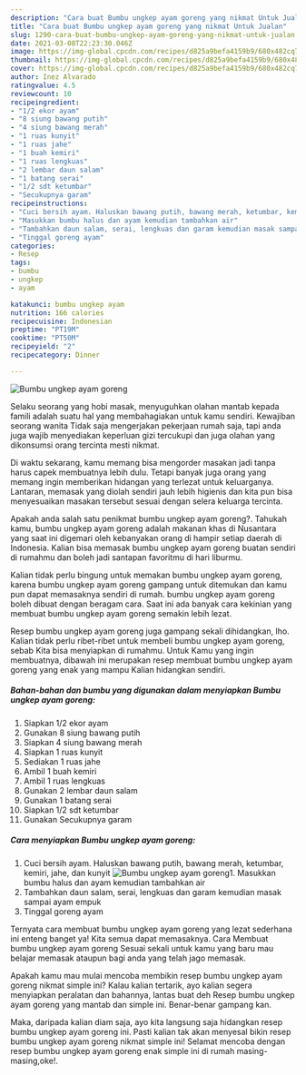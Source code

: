 ```yaml
---
description: "Cara buat Bumbu ungkep ayam goreng yang nikmat Untuk Jualan"
title: "Cara buat Bumbu ungkep ayam goreng yang nikmat Untuk Jualan"
slug: 1290-cara-buat-bumbu-ungkep-ayam-goreng-yang-nikmat-untuk-jualan
date: 2021-03-08T22:23:30.046Z
image: https://img-global.cpcdn.com/recipes/d825a9befa4159b9/680x482cq70/bumbu-ungkep-ayam-goreng-foto-resep-utama.jpg
thumbnail: https://img-global.cpcdn.com/recipes/d825a9befa4159b9/680x482cq70/bumbu-ungkep-ayam-goreng-foto-resep-utama.jpg
cover: https://img-global.cpcdn.com/recipes/d825a9befa4159b9/680x482cq70/bumbu-ungkep-ayam-goreng-foto-resep-utama.jpg
author: Inez Alvarado
ratingvalue: 4.5
reviewcount: 10
recipeingredient:
- "1/2 ekor ayam"
- "8 siung bawang putih"
- "4 siung bawang merah"
- "1 ruas kunyit"
- "1 ruas jahe"
- "1 buah kemiri"
- "1 ruas lengkuas"
- "2 lembar daun salam"
- "1 batang serai"
- "1/2 sdt ketumbar"
- "Secukupnya garam"
recipeinstructions:
- "Cuci bersih ayam. Haluskan bawang putih, bawang merah, ketumbar, kemiri, jahe, dan kunyit"
- "Masukkan bumbu halus dan ayam kemudian tambahkan air"
- "Tambahkan daun salam, serai, lengkuas dan garam kemudian masak sampai ayam empuk"
- "Tinggal goreng ayam"
categories:
- Resep
tags:
- bumbu
- ungkep
- ayam

katakunci: bumbu ungkep ayam 
nutrition: 166 calories
recipecuisine: Indonesian
preptime: "PT19M"
cooktime: "PT50M"
recipeyield: "2"
recipecategory: Dinner

---
```



![Bumbu ungkep ayam goreng](https://img-global.cpcdn.com/recipes/d825a9befa4159b9/680x482cq70/bumbu-ungkep-ayam-goreng-foto-resep-utama.jpg)

Selaku seorang yang hobi masak, menyuguhkan olahan mantab kepada famili adalah suatu hal yang membahagiakan untuk kamu sendiri. Kewajiban seorang  wanita Tidak saja mengerjakan pekerjaan rumah saja, tapi anda juga wajib menyediakan keperluan gizi tercukupi dan juga olahan yang dikonsumsi orang tercinta mesti nikmat.

Di waktu  sekarang, kamu memang bisa mengorder masakan jadi tanpa harus capek membuatnya lebih dulu. Tetapi banyak juga orang yang memang ingin memberikan hidangan yang terlezat untuk keluarganya. Lantaran, memasak yang diolah sendiri jauh lebih higienis dan kita pun bisa menyesuaikan masakan tersebut sesuai dengan selera keluarga tercinta. 



Apakah anda salah satu penikmat bumbu ungkep ayam goreng?. Tahukah kamu, bumbu ungkep ayam goreng adalah makanan khas di Nusantara yang saat ini digemari oleh kebanyakan orang di hampir setiap daerah di Indonesia. Kalian bisa memasak bumbu ungkep ayam goreng buatan sendiri di rumahmu dan boleh jadi santapan favoritmu di hari liburmu.

Kalian tidak perlu bingung untuk memakan bumbu ungkep ayam goreng, karena bumbu ungkep ayam goreng gampang untuk ditemukan dan kamu pun dapat memasaknya sendiri di rumah. bumbu ungkep ayam goreng boleh dibuat dengan beragam cara. Saat ini ada banyak cara kekinian yang membuat bumbu ungkep ayam goreng semakin lebih lezat.

Resep bumbu ungkep ayam goreng juga gampang sekali dihidangkan, lho. Kalian tidak perlu ribet-ribet untuk membeli bumbu ungkep ayam goreng, sebab Kita bisa menyiapkan di rumahmu. Untuk Kamu yang ingin membuatnya, dibawah ini merupakan resep membuat bumbu ungkep ayam goreng yang enak yang mampu Kalian hidangkan sendiri.

<!--inarticleads1-->

##### Bahan-bahan dan bumbu yang digunakan dalam menyiapkan Bumbu ungkep ayam goreng:

1. Siapkan 1/2 ekor ayam
1. Gunakan 8 siung bawang putih
1. Siapkan 4 siung bawang merah
1. Siapkan 1 ruas kunyit
1. Sediakan 1 ruas jahe
1. Ambil 1 buah kemiri
1. Ambil 1 ruas lengkuas
1. Gunakan 2 lembar daun salam
1. Gunakan 1 batang serai
1. Siapkan 1/2 sdt ketumbar
1. Gunakan Secukupnya garam




<!--inarticleads2-->

##### Cara menyiapkan Bumbu ungkep ayam goreng:

1. Cuci bersih ayam. Haluskan bawang putih, bawang merah, ketumbar, kemiri, jahe, dan kunyit
<img src="https://img-global.cpcdn.com/steps/7fb95cf4edc30b64/160x128cq70/bumbu-ungkep-ayam-goreng-langkah-memasak-1-foto.jpg" alt="Bumbu ungkep ayam goreng">1. Masukkan bumbu halus dan ayam kemudian tambahkan air
1. Tambahkan daun salam, serai, lengkuas dan garam kemudian masak sampai ayam empuk
1. Tinggal goreng ayam




Ternyata cara membuat bumbu ungkep ayam goreng yang lezat sederhana ini enteng banget ya! Kita semua dapat memasaknya. Cara Membuat bumbu ungkep ayam goreng Sesuai sekali untuk kamu yang baru mau belajar memasak ataupun bagi anda yang telah jago memasak.

Apakah kamu mau mulai mencoba membikin resep bumbu ungkep ayam goreng nikmat simple ini? Kalau kalian tertarik, ayo kalian segera menyiapkan peralatan dan bahannya, lantas buat deh Resep bumbu ungkep ayam goreng yang mantab dan simple ini. Benar-benar gampang kan. 

Maka, daripada kalian diam saja, ayo kita langsung saja hidangkan resep bumbu ungkep ayam goreng ini. Pasti kalian tak akan menyesal bikin resep bumbu ungkep ayam goreng nikmat simple ini! Selamat mencoba dengan resep bumbu ungkep ayam goreng enak simple ini di rumah masing-masing,oke!.

